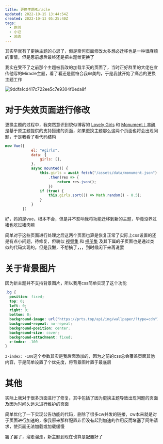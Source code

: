 ```yaml
---
title: 更换主题Miracle
updated: 2022-10-15 13:44:54Z
created: 2022-10-13 05:25:40Z
tags:
  - 原创
  - 小记
  - 总结
---
```


其实早就有了更换主题的心思了，但是奈何页面修改太多想必迁移也是一种很麻烦的事情，但是思前想后最终还是把主题给更换了

<!-- more -->

我实在受不了之前那个主题被我改的加载半天的页面了，当时正好群里的大佬在宣传他写的Miracle主题，看了看还是蛮符合我审美的，于是我就开始了痛苦的更换主题工作

![9ddfa1cd417c722ee5c7e9304f0eda8f](https:/assets.tnxg.whitenuo.cn/images/article/2022/10/9ddfa1cd417c722ee5c7e9304f0eda8f.png)

# 对于失效页面进行修改

更换主题的过程中，我突然意识到貌似博客的 [Lovely Girls](/girls/) 和 [Monument丨丰碑](/monument/) 是基于原主题提供的支持搭建的页面，如果更换主题那么这两个页面也将会出现问题，于是我看了看代码结构

```JavaScript
new Vue({
            el: "#girls",
            data: {
                girls: [],
            },
            async mounted() {
                this.girls = await fetch("/assets/data/monument.json")
                    .then(res => {
                        return res.json();
                    })
                if (true) {
                    this.girls.sort(() => Math.random() - 0.5);
                }
            }
        })
```

好，妈的是vue，根本不会，但是并不影响我将功能迁移到新的主题，毕竟没养过猪也吃过猪肉嘛

简单对于这些页面进行处理之后这两个页面也算是恢复正常了<span class="heimu">实际上css设置的还是有点小问题，待修复</span>，但貌似 [视频集](/video/) 和 [相册集](/albums/) 及其下属的子页面也是通过类似的代码实现的，但是我懒，不想搞了，，，到时候闲下来再说罢

# 关于背景图片

因为新主题并不支持背景图片，所以我用css简单实现了这个功能
```css
.bg {
  position: fixed;
  top: 0;
  left: 0;
  right: 0;
  bottom: 0;
  background-image: url("https://prts.top/api/img/wallpaper/?type=cdn");
  background-repeat: no-repeat;
  background-position: center;
  background-size: cover;
  background-attachment: fixed;
  z-index: -100
}
```

`z-index: -100`这个参数其实是我后面添加的，因为之前的css总会覆盖页面其他内容，于是简单设置了个优先度，将背景图片置于最底层

# 其他

实际上我对于很多页面进行了修复，其中包括了因为更换主题导致出现问题的页面及因为时间久远未进行维护的页面

简单优化了一下实现公告功能的代码，删除了很多cw并发的链接，cw本来就是对于页面进行加速的，像我原来那样配置非但没有起到加速的作用反而堵塞了网络请求，使页面无法加载或加载缓慢

罢了罢了，溜走溜走，新主题到现在也算是配置好了



